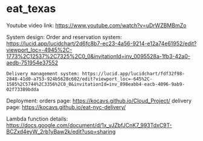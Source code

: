 # eat_texas
    
Youtube video link: https://www.youtube.com/watch?v=uDrWZBMBmZo

System design:
    Order and reservation system: https://lucid.app/lucidchart/2d6fc8b7-ec23-4a56-9214-e12a74e61952/edit?viewport_loc=-4945%2C-1773%2C12537%2C7325%2C0_0&invitationId=inv_0095528a-1fb3-42a0-aedb-751954e37552

    Delivery management system: https://lucid.app/lucidchart/fdf32f98-2848-41d0-a753-924b5628c602/edit?viewport_loc=-645%2C-1585%2C5744%2C3356%2C0_0&invitationId=inv_898eabb4-eacb-4096-9ab9-02f73389bdda


Deployment:
    orders page: https://kocavs.github.io/Cloud_Project/
    delivery page: https://kocavs.github.io/eat-nyc-delivery/

Lambda function details: https://docs.google.com/document/d/1x_vJZbfJCnK7_993TdxC9T-BCZxd4eyW_2rb1yBaw2k/edit?usp=sharing




